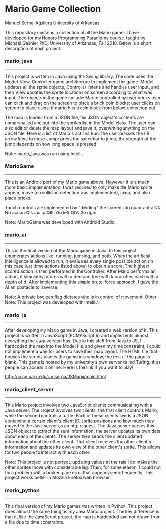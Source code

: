 # Mario Game Collection
Manuel Serna-Aguilera
University of Arkansas

This repository contains a collection of all the Mario games I have developed for my Honors Programming Paradigms course, taught by Michael Gashler PhD, University of Arkansas, Fall 2018.
Below is a short description of each project.

### mario_java
---------------------------------------
This project is written in Java using the Swing library.
The code uses the Model-View-Controller game architecture to implement the game.
Model updates all the sprite objects, Controller listens and handles user input, and then View updates the sprite locations on screen according to what was input.
The objects in the game include: 
    Mario: controlled by user
    bricks user can click and drag on the screen to place a brick
    coin blocks: user clicks on screen to place
    coins: if mario hits a coin block from below, coins pop out

The map is loaded from a JSON file, the JSON object's contents are unmarshalled and put into the sprites list in the Model class. The user can also edit or delete the map layout and save it, overwriting anything on the JSON file.
Here is a list of Mario's actions
    Run: the user presses the LR arrow keys to move
    Jump: press the spacebar to jump, the strength of the jump depends on how long space is pressed

Note: mario_java was run using IntelliJ.


### MarioGame
---------------------------------------
This is an Android port of my Mario game above. 
However, it is a much more basic implementation.
I was required to only make the Mario sprite appear, move (no collision detection was implemented), jump, and also place bricks.

Touch controls are implemented by "dividing" the screen into quadrants:
    QI:   No action
    QII:  Jump
    QIII: Go left
    QIV:  Go right

Note: MarioGame was developed with Android Studio.


### mario_ai
---------------------------------------
This is the final version of the Mario game in Java.
In this project enumerates actions like: running, jumping, and both.
When the artificial intelligence is allowed to run, it evaluates every single possible action (in this case just three actions listed above) to obtain a score. The highest scored action is then performed in the Controller.
After Mario performs an action, it simulates futures with a decision tree with k branches each with a depth of d.
After implementing this simple brute-force approach, I gave the AI an obstacle to traverse.

Note: A private boolean flag dictates who is in control of movement.
Other Note: This project was developed with IntelliJ.


### mario_js
---------------------------------------
After developing my Mario game in Java, I created a web version of it. 
This project is written in JavaScript (ECMAScript 6) and implements almost everything the Java version has.
Due to this shift from Java to JS, I hardcoded the map into the Model file, and given my time constraint, I could not implement a way for users to save their map layout.
The HTML file that houses the scripts places the game in a window, the rest of the page is blank. 
This game is hosted by my university’s own server called Turing, thus people can access it online.
Here is the link if you want to play!

http://csce.uark.edu/~mserna/JSMario/main.html


### mario_client_server
---------------------------------------
This Mario project involves two JavaScript clients communicating with a Java server.
The project involves two clients, the first client controls Mario, while the second controls a turtle.
Each of these clients sends a JSON containing a certain client's client ID, sprite positions and how much they moved to the Java server as an http request.
The Java server parses this JSON object to extract the sent information, the server updates its own data about each of the clients.
The server then sends the client updated information about the other client.
That client receives the other client's information and updates its own view of the other client's sprite.
This allows for two people to interact with each other.

Note: This project is not perfect, updating values at the rate I do makes the other sprites move with considerable lag. Then, for some reason, I could not fix a problem with a broken pipe error that appears semi-frequently.
This project works better in Mozilla Firefox web browser.


### mario_python
---------------------------------------
This final version of my Mario games was written in Python.
This project does almost the same thing as my Java Mario project.
The key difference is that it, like the JavaScript project, the map is hardcoded and not drawn from a file due to time constraints.

